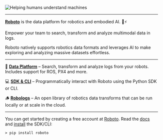 ![Helping humans understand machines](https://github.com/roboto-ai/.github/assets/63735/8326cbc4-d00d-490f-adc2-cd1568449652)

---

[**Roboto**](https://www.roboto.ai) is the data platform for robotics and embodied AI. 🤖⚡

Empower your team to search, transform and analyze multimodal data in logs.

Roboto natively supports robotics data formats and leverages AI to make exploring and analyzing massive datasets effortless.

---

🔮 [**Data Platform**](https://app.roboto.ai) – Search, transform and analyze logs from your robots. Includes support for ROS, PX4 and more.

💻 [**SDK & CLI**](https://github.com/roboto-ai/roboto-python-sdk) – Programmatically interact with Roboto using the Python SDK or CLI. 

🪵 [**Robologs**](https://github.com/roboto-ai/robologs) – An open library of robotics data transforms that can be run locally or at scale in the cloud.

---

You can get started by creating a free account at [Roboto](https://app.roboto.ai). Read the [docs](https://docs.roboto.ai) and [install](https://github.com/roboto-ai/roboto-python-sdk?tab=readme-ov-file#sign-up) the SDK/CLI:

```
> pip install roboto
```
